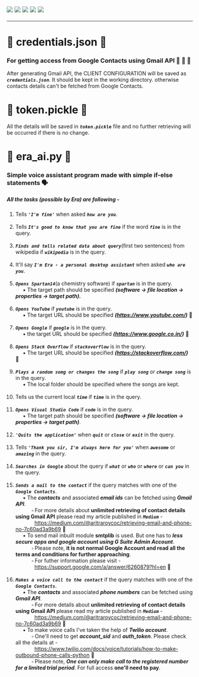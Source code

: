 ![](https://img.shields.io/badge/git-fff7f8?colorA=faf0f0&colorB=db4823&style=for-the-badge&logo=git)
![](https://img.shields.io/badge/github-fff7f8?colorA=080808&colorB=8a8a8a&style=for-the-badge&logo=github)
![](https://img.shields.io/badge/for-you-099450?colorA=b0c92e&colorB=487d3e&style=for-the-badge)
![](https://img.shields.io/badge/python-used-bee5ed?colorA=37b6bd&colorB=3c9bb5&style=for-the-badge&logo=python)
![](https://img.shields.io/badge/visual_studio_code-1.48.0-181717?colorA=ae36d6&style=for-the-badge&logo=visual-studio-code)
---
---
# :small_orange_diamond: credentials.json :notebook_with_decorative_cover:
### For getting access from Google Contacts using Gmail API :busts_in_silhouette: :e-mail: :calling:
After generating Gmail API, the CLIENT CONFIGURATION will be saved as ***```credentials.json```***. It should be kept in the working directory. otherwise contacts details can't be fetched from Google Contacts.
# :small_orange_diamond: token.pickle :memo:
All the details will be saved in ***```token.pickle```*** file and no further retrieving will be occurred if there is no change.
# :small_orange_diamond: era_ai.py :bust_in_silhouette:
### Simple voice assistant program made with simple if-else statements :speaking_head:
##### All the tasks (possible by Era) are following -
1. Tells ***```'I'm fine'```*** when asked ***```how are you```***.<br><br>
2. Tells ***```It's good to know that you are fine```*** if the word ***```fine```*** is in the query.<br><br>
3. ***```Finds and tells related data about query```***(first two sentences) from wikipedia if ***```wikipedia```*** is in the query.<br><br>
4. It'll say ***```I'm Era - a personal desktop assistant```*** when asked ***```who are you```***.<br><br>
5. ***```Opens Spartan14```***(a chemistry software) if ***```spartan```*** is in the query.
<br>&nbsp;&nbsp;&nbsp;&nbsp; :black_small_square: The target path should be specified ***(software -> file location -> properties -> target path).***<br><br>
6. ***```Opens YouTube```*** if ***```youtube```*** is in the query.
<br>&nbsp;&nbsp;&nbsp;&nbsp; :black_small_square: The target URL should be specified ***(https://www.youtube.com/)*** :link:<br><br>
7. ***```Opens Google```*** if ***```google```*** is in the query.
<br>&nbsp;&nbsp;&nbsp;&nbsp; :black_small_square: the target URL should be specified ***(https://www.google.co.in/)*** :link:<br><br>
8. ***```Opens Stack Overflow```*** if ***```stackoverflow```*** is in the query.
<br>&nbsp;&nbsp;&nbsp;&nbsp; :black_small_square: The target URL should be specified ***(https://stackoverflow.com/)*** :link:<br><br>
9. ***```Plays a random somg or changes the song```*** if ***```play song```*** or ***```change song```*** is in the query.
<br>&nbsp;&nbsp;&nbsp;&nbsp; :black_small_square: The local folder should be specified where the songs are kept.<br><br>
10. Tells us the current local ***```time```*** if ***```time```*** is in the query.<br><br>
11. ***```Opens Visual Studio Code```*** if ***```code```*** is in the query.
<br>&nbsp;&nbsp;&nbsp;&nbsp; :black_small_square: The target path should be specified ***(software -> file location -> properties -> target path)***.<br><br>
12. ***```'Quits the application'```*** when ***```quit```*** or ***```close```*** or ***```exit```*** in the query.<br><br>
13. Tells ***```'Thank you sir, I'm always here for you'```*** when ***```awesome```*** or ***```amazing```*** in the query.<br><br>
14. ***```Searches in Google```*** about the query if ***```what```*** or ***```who```*** or ***```where```*** or ***```can you```*** in the query.<br><br>
15. ***```Sends a mail to the contact```*** if the query matches with one of the ***```Google Contacts```***.
<br>&nbsp;&nbsp;&nbsp;&nbsp; :black_small_square: The ***contacts*** and associated ***email ids*** can be fetched using ***Gmail API***.
<br>&nbsp;&nbsp;&nbsp;&nbsp;&nbsp;&nbsp;&nbsp;&nbsp;&nbsp;&nbsp; :white_small_square: For more details about **unlimited retrieving of contact details using Gmail API** please read my article published in ***```Medium```*** - <br>&nbsp;&nbsp;&nbsp;&nbsp;&nbsp;&nbsp;&nbsp;&nbsp;&nbsp;&nbsp;&nbsp;&nbsp;&nbsp;https://medium.com/@aritraroycoc/retrieving-email-and-phone-no-7c60ad3a9b69 :link:
<br>&nbsp;&nbsp;&nbsp;&nbsp; :black_small_square: To send mail inbuilt module **smtplib**  is used. But one has to ***less secure apps and google account using G Suite Admin Account***.
<br>&nbsp;&nbsp;&nbsp;&nbsp;&nbsp;&nbsp;&nbsp;&nbsp;&nbsp;&nbsp; :white_small_square: Please note, **it is not normal Google Account and read all the terms and conditions for further approaching**.
<br>&nbsp;&nbsp;&nbsp;&nbsp;&nbsp;&nbsp;&nbsp;&nbsp;&nbsp;&nbsp; :white_small_square: For futher information please visit - <br>
&nbsp;&nbsp;&nbsp;&nbsp;&nbsp;&nbsp;&nbsp;&nbsp;&nbsp;&nbsp;&nbsp;&nbsp;&nbsp;https://support.google.com/a/answer/6260879?hl=en :link: <br><br>
16. ***```Makes a voice call to the contact```*** if the query matches with one of the ***```Google Contacts```***.
<br>&nbsp;&nbsp;&nbsp;&nbsp; :black_small_square: The ***contacts*** and associated ***phone numbers*** can be fetched using ***Gmail API***.
<br>&nbsp;&nbsp;&nbsp;&nbsp;&nbsp;&nbsp;&nbsp;&nbsp;&nbsp;&nbsp; :white_small_square: For more details about **unlimited retrieving of contact details using Gmail API** please read my article published in ***```Medium```*** - <br>&nbsp;&nbsp;&nbsp;&nbsp;&nbsp;&nbsp;&nbsp;&nbsp;&nbsp;&nbsp;&nbsp;&nbsp;&nbsp;https://medium.com/@aritraroycoc/retrieving-email-and-phone-no-7c60ad3a9b69 :link:
<br>&nbsp;&nbsp;&nbsp;&nbsp; :black_small_square: To make voice calls I've taken the help of ***Twilio account***.
<br>&nbsp;&nbsp;&nbsp;&nbsp;&nbsp;&nbsp;&nbsp;&nbsp;&nbsp;&nbsp; :white_small_square: One'll need to get ***account_sid*** and ***auth_token***. Please check all the details at - <br>&nbsp;&nbsp;&nbsp;&nbsp;&nbsp;&nbsp;&nbsp;&nbsp;&nbsp;&nbsp;&nbsp;&nbsp;&nbsp;https://www.twilio.com/docs/voice/tutorials/how-to-make-outbound-phone-calls-python :link:
<br>&nbsp;&nbsp;&nbsp;&nbsp;&nbsp;&nbsp;&nbsp;&nbsp;&nbsp;&nbsp; :white_small_square: Please note, ***One can only make call to the registered number for a limited trial period***. For full access **one'll need to pay**.
